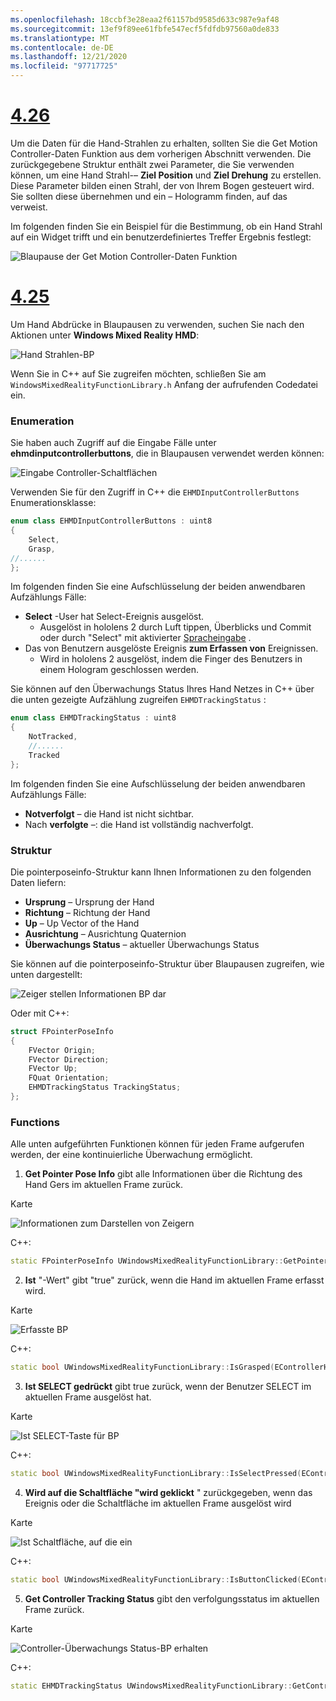```yaml
---
ms.openlocfilehash: 18ccbf3e28eaa2f61157bd9585d633c987e9af48
ms.sourcegitcommit: 13ef9f89ee61fbfe547ecf5fdfdb97560a0de833
ms.translationtype: MT
ms.contentlocale: de-DE
ms.lasthandoff: 12/21/2020
ms.locfileid: "97717725"
---
```

# <a name="426"></a>[4.26](#tab/426)

Um die Daten für die Hand-Strahlen zu erhalten, sollten Sie die Get Motion Controller-Daten Funktion aus dem vorherigen Abschnitt verwenden. Die zurückgegebene Struktur enthält zwei Parameter, die Sie verwenden können, um eine Hand Strahl-– **Ziel Position** und **Ziel Drehung** zu erstellen. Diese Parameter bilden einen Strahl, der von Ihrem Bogen gesteuert wird. Sie sollten diese übernehmen und ein – Hologramm finden, auf das verweist.

Im folgenden finden Sie ein Beispiel für die Bestimmung, ob ein Hand Strahl auf ein Widget trifft und ein benutzerdefiniertes Treffer Ergebnis festlegt:

![Blaupause der Get Motion Controller-Daten Funktion](../images/unreal-hand-tracking-img-04.png) 

# <a name="425"></a>[4.25](#tab/425)

Um Hand Abdrücke in Blaupausen zu verwenden, suchen Sie nach den Aktionen unter **Windows Mixed Reality HMD**:

![Hand Strahlen-BP](../images/unreal/hand-rays-bp.png)

Wenn Sie in C++ auf Sie zugreifen möchten, schließen Sie am `WindowsMixedRealityFunctionLibrary.h` Anfang der aufrufenden Codedatei ein.

### <a name="enum"></a>Enumeration

Sie haben auch Zugriff auf die Eingabe Fälle unter **ehmdinputcontrollerbuttons**, die in Blaupausen verwendet werden können:

![Eingabe Controller-Schaltflächen](../images/unreal/input-controller-buttons.png)

Verwenden Sie für den Zugriff in C++ die `EHMDInputControllerButtons` Enumerationsklasse:
```cpp
enum class EHMDInputControllerButtons : uint8
{
    Select,
    Grasp,
//......
};
```

Im folgenden finden Sie eine Aufschlüsselung der beiden anwendbaren Aufzählungs Fälle:

* **Select** -User hat Select-Ereignis ausgelöst.
    * Ausgelöst in hololens 2 durch Luft tippen, Überblicks und Commit oder durch "Select" mit aktivierter [Spracheingabe](../unreal-voice-input.md) .
* Das von Benutzern ausgelöste Ereignis **zum Erfassen von** Ereignissen.
    * Wird in hololens 2 ausgelöst, indem die Finger des Benutzers in einem Hologram geschlossen werden.

Sie können auf den Überwachungs Status Ihres Hand Netzes in C++ über die unten gezeigte Aufzählung zugreifen `EHMDTrackingStatus` :

```cpp
enum class EHMDTrackingStatus : uint8
{
    NotTracked,
    //......
    Tracked
};
```

Im folgenden finden Sie eine Aufschlüsselung der beiden anwendbaren Aufzählungs Fälle:

* **Notverfolgt** – die Hand ist nicht sichtbar.
* Nach **verfolgte** –: die Hand ist vollständig nachverfolgt.

### <a name="struct"></a>Struktur

Die pointerposeinfo-Struktur kann Ihnen Informationen zu den folgenden Daten liefern:

* **Ursprung** – Ursprung der Hand
* **Richtung** – Richtung der Hand
* **Up** – Up Vector of the Hand
* **Ausrichtung** – Ausrichtung Quaternion
* **Überwachungs Status** – aktueller Überwachungs Status

Sie können auf die pointerposeinfo-Struktur über Blaupausen zugreifen, wie unten dargestellt:

![Zeiger stellen Informationen BP dar](../images/unreal/pointer-pose-info-bp.png)

Oder mit C++:

```cpp
struct FPointerPoseInfo
{
    FVector Origin;
    FVector Direction;
    FVector Up;
    FQuat Orientation;
    EHMDTrackingStatus TrackingStatus;
};
```

### <a name="functions"></a>Functions

Alle unten aufgeführten Funktionen können für jeden Frame aufgerufen werden, der eine kontinuierliche Überwachung ermöglicht.

1. **Get Pointer Pose Info** gibt alle Informationen über die Richtung des Hand Gers im aktuellen Frame zurück.

Karte

![Informationen zum Darstellen von Zeigern](../images/unreal/get-pointer-pose-info.png)

C++:
```cpp
static FPointerPoseInfo UWindowsMixedRealityFunctionLibrary::GetPointerPoseInfo(EControllerHand hand);
```

2. **Ist** "-Wert" gibt "true" zurück, wenn die Hand im aktuellen Frame erfasst wird.

Karte

![Erfasste BP](../images/unreal/is-grasped-bp.png)

C++:
```cpp
static bool UWindowsMixedRealityFunctionLibrary::IsGrasped(EControllerHand hand);
```

3. **Ist SELECT gedrückt** gibt true zurück, wenn der Benutzer SELECT im aktuellen Frame ausgelöst hat.

Karte

![Ist SELECT-Taste für BP](../images/unreal/is-select-pressed-bp.png)

C++:
```cpp
static bool UWindowsMixedRealityFunctionLibrary::IsSelectPressed(EControllerHand hand);
```

4. **Wird auf die Schaltfläche "wird geklickt** " zurückgegeben, wenn das Ereignis oder die Schaltfläche im aktuellen Frame ausgelöst wird

Karte

![Ist Schaltfläche, auf die ein](../images/unreal/is-button-clicked-bp.png)

C++:
```cpp
static bool UWindowsMixedRealityFunctionLibrary::IsButtonClicked(EControllerHand hand, EHMDInputControllerButtons button);
```

5. **Get Controller Tracking Status** gibt den verfolgungsstatus im aktuellen Frame zurück.

Karte

![Controller-Überwachungs Status-BP erhalten](../images/unreal/get-controller-tracking-status-bp.png)

C++:
```cpp
static EHMDTrackingStatus UWindowsMixedRealityFunctionLibrary::GetControllerTrackingStatus(EControllerHand hand);
```